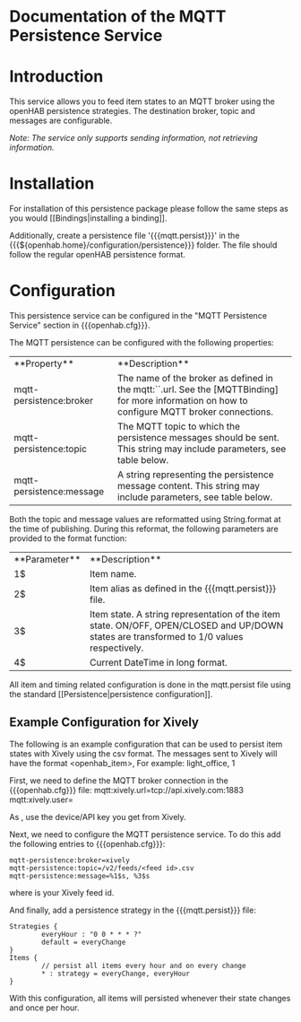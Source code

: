 # Documentation of the MQTT Persistence Service

# Introduction

This service allows you to feed item states to an MQTT broker using the openHAB persistence strategies.
The destination broker, topic and messages are configurable.

*Note: The service only supports sending information, not retrieving information.*

# Installation

For installation of this persistence package please follow the same steps as you would [[Bindings|installing a binding]].

Additionally, create a persistence file '{{{mqtt.persist}}}' in the {{{${openhab.home}/configuration/persistence}}} folder.
The file should follow the regular openHAB persistence format.

# Configuration

This persistence service can be configured in the "MQTT Persistence Service" section in {{{openhab.cfg}}}.

The MQTT persistence can be configured with the following properties:

<table>
  <tr><td>**Property**</td><td>**Description**</td></tr>
  <tr><td>mqtt-persistence:broker</td><td>The name of the broker as defined in the mqtt:`<broker>`.url.  See the [MQTTBinding] for more information on how to configure MQTT broker connections.</td></tr>
  <tr><td>mqtt-persistence:topic</td><td>The MQTT topic to which the persistence messages should be sent. This string may include parameters, see table below.</td></tr>
  <tr><td>mqtt-persistence:message</td><td>A string representing the persistence message content. This string may include parameters, see table below.</td></tr>
</table>

Both the topic and message values are reformatted using String.format at the time of publishing.  During this reformat, the following parameters are provided to the format function:

<table>
  <tr><td>**Parameter**</td><td>**Description**</td></tr>
  <tr><td>1$</td><td>Item name.</td></tr>
  <tr><td>2$</td><td>Item alias as defined in the {{{mqtt.persist}}} file.</td></tr>
  <tr><td>3$</td><td>Item state. A string representation of the item state. ON/OFF, OPEN/CLOSED and UP/DOWN states are transformed to 1/0 values respectively.</td></tr>
  <tr><td>4$</td><td>Current DateTime in long format.</td></tr>
</table>


All item and timing related configuration is done in the mqtt.persist file using the standard [[Persistence|persistence configuration]].


## Example Configuration for Xively

The following is an example configuration that can be used to persist item states with Xively using the csv format. 
The messages sent to Xively will have the format 
    <openhab_item>, <item state>
For example:
    light_office, 1

First, we need to define the MQTT broker connection in the {{{openhab.cfg}}} file:
    mqtt:xively.url=tcp://api.xively.com:1883
    mqtt:xively.user=<device key>

As <device key>, use the device/API key you get from Xively.

Next, we need to configure the MQTT persistence service. To do this add the following entries to {{{openhab.cfg}}}:

    mqtt-persistence:broker=xively
    mqtt-persistence:topic=/v2/feeds/<feed id>.csv
    mqtt-persistence:message=%1$s, %3$s
where <feed id> is your Xively feed id.

And finally, add a persistence strategy in the {{{mqtt.persist}}} file:

    Strategies {
            everyHour : "0 0 * * * ?"
            default = everyChange
    }
    Items {
            // persist all items every hour and on every change
            * : strategy = everyChange, everyHour
    }

With this configuration, all items will persisted whenever their state changes and once per hour.
